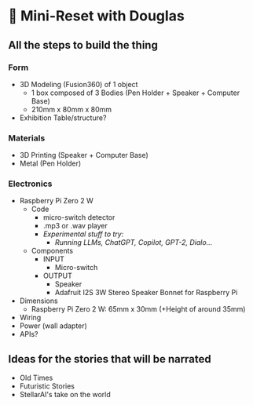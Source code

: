 # 🔁 Mini-Reset with Douglas

## All the steps to build the thing

### Form
- 3D Modeling (Fusion360) of 1 object
    - 1 box composed of 3 Bodies (Pen Holder + Speaker + Computer Base)
    - 210mm x 80mm x 80mm
- Exhibition Table/structure?

### Materials
- 3D Printing (Speaker + Computer Base)
- Metal (Pen Holder)

### Electronics
- Raspberry Pi Zero 2 W
    - Code
        - micro-switch detector
        - .mp3 or .wav player
        - _Experimental stuff to try:_
            - _Running LLMs, ChatGPT, Copilot, GPT-2, Dialo..._
    - Components
        - INPUT
            - Micro-switch
        - OUTPUT
            - Speaker
            - Adafruit I2S 3W Stereo Speaker Bonnet for Raspberry Pi
- Dimensions
    - Raspberry Pi Zero 2 W: 65mm x 30mm (+Height of around 35mm)
- Wiring
- Power (wall adapter)
- APIs?


## Ideas for the stories that will be narrated
- Old Times
- Futuristic Stories
- StellarAI's take on the world